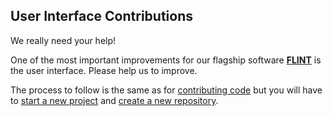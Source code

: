 ## User Interface Contributions

We really need your help!  

One of the most important improvements for our flagship software [**FLINT**](https://github.com/moja-global/FLINT) is the user interface. Please help us to improve.

The process to follow is the same as for [contributing code](https://github.com/moja-global/About-moja-global/blob/master/Contributing/How-to-Contribute-Code.md) but you will have to [start a new project](https://github.com/moja-global/About-moja-global/blob/master/Contributing/How-to-Start-a-New-Project.md) and [create a new repository](https://github.com/moja-global/About-moja-global/blob/master/Contributing/How-To-Create-a-Repository.md).